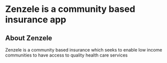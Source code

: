 # Zenzele is a community based insurance app

## About Zenzele

Zenzele is a community based insurance which seeks
to enable low income communities to have access to
quality health care services
